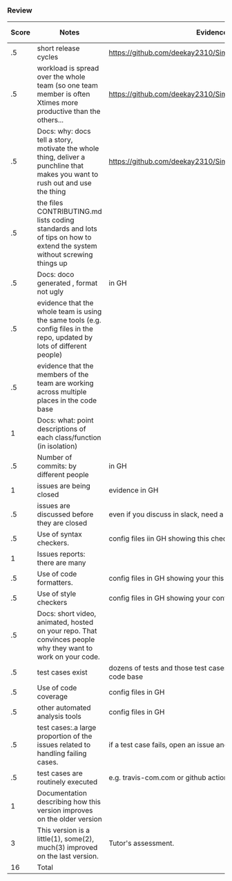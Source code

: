 ### Review
| Score | Notes | Evidence| Self Assessment| 
| -------------- | ---------- |----------|----------|
|.5| short release cycles|https://github.com/deekay2310/Simplii/releases|0.5|
|.5| workload is spread over the whole team (so one team member is often Xtimes more productive than the others...|https://github.com/deekay2310/Simplii/pulse|0.4|
|.5|Docs: why: docs tell a story, motivate the whole thing, deliver a punchline that makes you want to rush out and use the thing |https://github.com/deekay2310/Simplii/blob/main/README.md |0.5|
|.5|the files CONTRIBUTING.md lists coding standards and lots of tips on how to extend the system without screwing things up  | ||
|.5|Docs: doco generated , format not ugly  | in GH||
|.5|evidence that the whole team is using the same tools (e.g. config files in the repo, updated by lots of different people) | ||
|.5|evidence that the members of the team are working across multiple places in the code base | ||
|1|Docs: what: point descriptions of each class/function (in isolation)  | ||
|.5|Number of commits: by different people  | in GH||
|1|issues are being closed | evidence in GH||
|.5|issues are discussed before they are closed | even if you discuss in slack, need a sumamry statement here||
|.5|Use of syntax checkers. | config files iin GH showing this checker's config||
|1|Issues reports: there are many  | ||
|.5|Use of code formatters. | config files in GH showing your this formatter's config||
|.5|Use of style checkers | config files in GH showing your config||
|.5|Docs: short video, animated, hosted on your repo. That convinces people why they want to work on your code. | ||
|.5|test cases exist  | dozens of tests and those test cases are more than 30% of the code base||
|.5|Use of code coverage  | config files in GH||
|.5|other automated analysis tools  | config files in GH||
|.5|test cases:.a large proportion of the issues related to handling failing cases. | if a test case fails, open an issue and fix it||
|.5|test cases are routinely executed | e.g. travis-com.com or github actions or something||
|1|Documentation describing how this version improves on the older version||
|3|This version is a little(1), some(2), much(3) improved on the last version.|Tutor's assessment.||
|16| Total|||
